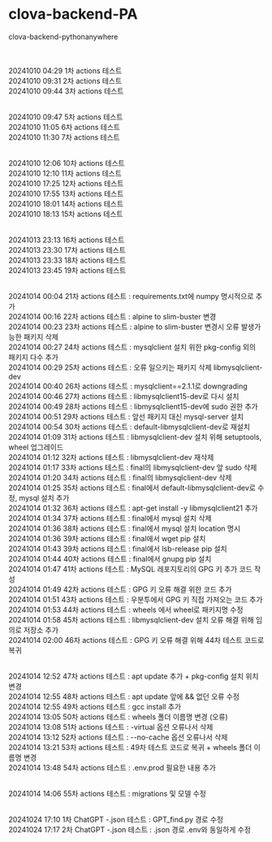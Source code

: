 # clova-backend-PA
clova-backend-pythonanywhere

<br>
<br> 20241010 04:29 1차 actions 테스트
<br> 20241010 09:31 2차 actions 테스트
<br> 20241010 09:44 3차 actions 테스트

<br> 20241010 09:47 5차 actions 테스트
<br> 20241010 11:05 6차 actions 테스트
<br> 20241010 11:30 7차 actions 테스트

<br> 20241010 12:06 10차 actions 테스트
<br> 20241010 12:10 11차 actions 테스트
<br> 20241010 17:25 12차 actions 테스트
<br> 20241010 17:55 13차 actions 테스트
<br> 20241010 18:01 14차 actions 테스트
<br> 20241010 18:13 15차 actions 테스트

<br> 20241013 23:13 16차 actions 테스트
<br> 20241013 23:30 17차 actions 테스트
<br> 20241013 23:33 18차 actions 테스트
<br> 20241013 23:45 19차 actions 테스트

<br> 20241014 00:04 21차 actions 테스트 : requirements.txt에 numpy 명시적으로 추가
<br> 20241014 00:16 22차 actions 테스트 : alpine to slim-buster 변경
<br> 20241014 00:23 23차 actions 테스트 : alpine to slim-buster 변경시 오류 발생가능한 패키지 삭제
<br> 20241014 00:27 24차 actions 테스트 : mysqlclient 설치 위한 pkg-config 외의 패키지 다수 추가
<br> 20241014 00:29 25차 actions 테스트 : 오류 일으키는 패키지 삭제 libmysqlclient-dev
<br> 20241014 00:40 26차 actions 테스트 : mysqlclient==2.1.1로 downgrading
<br> 20241014 00:46 27차 actions 테스트 : libmysqlclient15-dev로 다시 설치
<br> 20241014 00:49 28차 actions 테스트 : libmysqlclient15-dev에 sudo 권한 추가
<br> 20241014 00:51 29차 actions 테스트 : 앞선 패키지 대신 mysql-server 설치
<br> 20241014 00:54 30차 actions 테스트 : default-libmysqlclient-dev로 재설치
<br> 20241014 01:09 31차 actions 테스트 : libmysqlclient-dev 설치 위해 setuptools, wheel 업그레이드
<br> 20241014 01:12 32차 actions 테스트 : libmysqlclient-dev 재삭제 
<br> 20241014 01:17 33차 actions 테스트 : final의 libmysqlclient-dev 앞 sudo 삭제
<br> 20241014 01:20 34차 actions 테스트 : final의 libmysqlclient-dev 삭제
<br> 20241014 01:25 35차 actions 테스트 : final에서 default-libmysqlclient-dev로 수정, mysql 설치 추가
<br> 20241014 01:32 36차 actions 테스트 : apt-get install -y libmysqlclient21 추가
<br> 20241014 01:34 37차 actions 테스트 : final에서 mysql 설치 삭제
<br> 20241014 01:36 38차 actions 테스트 : final에서 mysql 설치 location 명시
<br> 20241014 01:36 39차 actions 테스트 : final에서 wget pip 설치
<br> 20241014 01:43 39차 actions 테스트 : final에서 lsb-release pip 설치
<br> 20241014 01:44 40차 actions 테스트 : final에서 gnupg pip 설치
<br> 20241014 01:47 41차 actions 테스트 : MySQL 레포지토리의 GPG 키 추가 코드 작성
<br> 20241014 01:49 42차 actions 테스트 : GPG 키 오류 해결 위한 코드 추가
<br> 20241014 01:51 43차 actions 테스트 : 우분투에서 GPG 키 직접 가져오는 코드 추가
<br> 20241014 01:53 44차 actions 테스트 : wheels 에서 wheel로 패키지명 수정
<br> 20241014 01:58 45차 actions 테스트 : libmysqlclient-dev 설치 오류 해결 위해 임의로 저장소 추가
<br> 20241014 02:00 46차 actions 테스트 : GPG 키 오류 해결 위해 44차 테스트 코드로 복귀

<br> 20241014 12:52 47차 actions 테스트 : apt update 추가 + pkg-config 설치 위치 변경
<br> 20241014 12:55 48차 actions 테스트 : apt update 앞에 && 없던 오류 수정
<br> 20241014 12:55 49차 actions 테스트 : gcc install 추가
<br> 20241014 13:05 50차 actions 테스트 : wheels 폴더 이름명 변경 (오류)
<br> 20241014 13:08 51차 actions 테스트 : -virtual 옵션 오류나서 삭제
<br> 20241014 13:12 52차 actions 테스트 : --no-cache 옵션 오류나서 삭제
<br> 20241014 13:21 53차 actions 테스트 : 49차 테스트 코드로 복귀 + wheels 폴더 이름명 변경
<br> 20241014 13:48 54차 actions 테스트 : .env.prod 필요한 내용 추가

<br> 20241014 14:06 55차 actions 테스트 : migrations 및 모델 수정

<br> 20241024 17:10 1차 ChatGPT -.json 테스트 : GPT_find.py 경로 수정
<br> 20241024 17:17 2차 ChatGPT -.json 테스트 : .json 경로 .env와 동일하게 수정